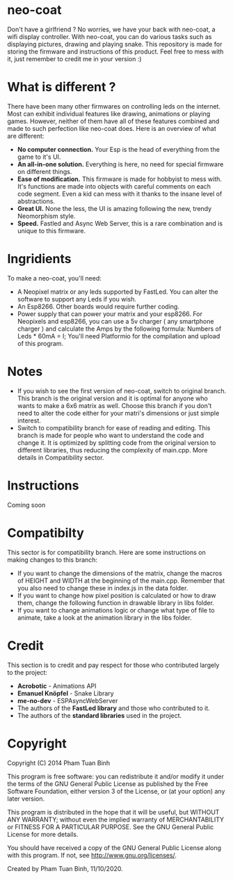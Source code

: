 # neo-coat
Don't have a girlfriend ? No worries, we have your back with neo-coat, a wifi display controller. With neo-coat, you can do various tasks such as displaying pictures, drawing and playing snake. This repository is made for storing the firmware and instructions of this product. Feel free to mess with it, just remember to credit me in your version :)
# What is different ? 
There have been many other firmwares on controlling leds on the internet. Most can exhibit individual features like drawing, animations or playing games. However, neither of them have all of these features combined and made to such perfection like neo-coat does. Here is an overview of what are different:
- **No computer connection.** Your Esp is the head of everything from the game to it's UI.
- **An all-in-one solution.** Everything is here, no need for special firmware on different things.
- **Ease of modification.** This firmware is made for hobbyist to mess with. It's functions are made into objects with careful comments on each code segment. Even a kid can mess with it thanks to the insane level of abstractions.
- **Great UI.** None the less, the UI is amazing following the new, trendy Neomorphism style. 
- **Speed.** Fastled and Async Web Server, this is a rare combination and is unique to this firmware. 
# Ingridients
To make a neo-coat, you'll need:
- A Neopixel matrix or any leds supported by FastLed. You can alter the software to support any Leds if you wish.
- An Esp8266. Other boards would require further coding.
- Power supply that can power your matrix and your esp8266. For Neopixels and esp8266, you can use a 5v charger ( any smartphone charger ) and calculate the Amps by the following formula: Numbers of Leds * 60mA = I;
You'll need Platformio for the compilation and upload of this program.

# Notes 
- If you wish to see the first version of neo-coat, switch to original branch. This branch is the original version and it is optimal for anyone who wants to make a 6x6 matrix as well. Choose this branch if you don't need to alter the code either for your matri's dimensions or just simple interest.
- Switch to compatibility branch for ease of reading and editing. This branch is made for people who want to understand the code and change it. It is optimized by splitting code from the original version to different libraries, thus reducing the complexity of main.cpp. More details in Compatibility sector.
# Instructions
Coming soon

# Compatibilty 
This sector is for compatibility branch. Here are some instructions on making changes to this branch:
- If you want to change the dimensions of the matrix, change the macros of HEIGHT and WIDTH at the beginning of the main.cpp. Remember that you also need to change these in index.js in the data folder.
- If you want to change how pixel position is calculated or how to draw them, change the following function in drawable library in libs folder.
- If you want to change animations logic or change what type of file to animate, take a look at the animation library in the libs folder.
# Credit 
This section is to credit and pay respect for those who contributed largely to the project:
- **Acrobotic** - Animations API
- **Emanuel Knöpfel** - Snake Library
- **me-no-dev** - ESPAsyncWebServer
- The authors of the **FastLed library** and those who contributed to it.
- The authors of the **standard libraries** used in the project.
# Copyright
Copyright (C) 2014  Pham Tuan Binh

This program is free software: you can redistribute it and/or modify
it under the terms of the GNU General Public License as published by
the Free Software Foundation, either version 3 of the License, or
(at your option) any later version.

This program is distributed in the hope that it will be useful,
but WITHOUT ANY WARRANTY; without even the implied warranty of
MERCHANTABILITY or FITNESS FOR A PARTICULAR PURPOSE.  See the
GNU General Public License for more details.

You should have received a copy of the GNU General Public License
along with this program.  If not, see <http://www.gnu.org/licenses/>.

Created by Pham Tuan Binh, 11/10/2020.
